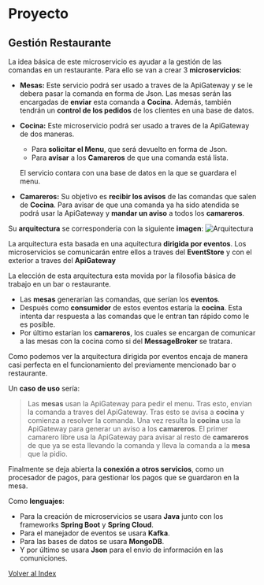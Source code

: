# Proyecto
## Gestión Restaurante

La idea básica de este microservicio es ayudar a la gestión de las comandas en un restaurante.
Para ello se van a crear 3 **microservicios**:

* **Mesas:**  Este servicio podrá ser usado a traves de la ApiGateway y se le debera pasar la comanda en forma de Json. Las mesas serán las encargadas de **enviar** esta comanda a **Cocina**. Además, también tendrán un **control de los pedidos** de los clientes en una base de datos.

* **Cocina:** Este microservicio podrá ser usado a traves de la ApiGateway de dos maneras.
    * Para **solicitar el Menu**, que será devuelto en forma de Json.
    * Para **avisar** a los **Camareros** de que una comanda está lista.

    El servicio contara con una base de datos en la que se guardara el menu.

* **Camareros:** Su objetivo es **recibir los avisos** de las comandas que salen de **Cocina**. Para avisar de que una comanda ya ha sido atendida se podrá usar la ApiGateway y **mandar un aviso** a todos los **camareros**.

Su **arquitectura** se corresponderia con la siguiente **imagen**:
![Arquitectura](/MicroservicesArchitecture.png)

La arquitectura esta basada en una aquitectura **dirigida por eventos**. Los microservicios se comunicarán entre ellos a traves del **EventStore** y con el exterior a traves del **ApiGateway**

La elección de esta arquitectura esta movida por la filosofia básica de trabajo en un bar o restaurante. 
* Las **mesas** generarían las comandas, que serían los **eventos**. 
* Después como **consumidor** de estos eventos estaría la **cocina**. Esta intenta dar respuesta a las comandas que le entran tan rápido como le es posible.
* Por último estarían los **camareros**, los cuales se encargan de comunicar a las mesas con la cocina como si del **MessageBroker** se tratara.

Como podemos ver la arquitectura dirigida por eventos encaja de manera casi perfecta en el funcionamiento del previamente mencionado bar o restaurante.

Un **caso de uso** sería:

>Las **mesas** usan la ApiGateway para pedir el menu. Tras esto, envian la comanda a traves del ApiGateway. Tras esto se avisa a **cocina** y comienza a resolver la comanda. Una vez resulta la **cocina** usa la ApiGateway para generar un aviso a los **camareros**. El primer camarero libre usa la ApiGateway para avisar al resto de **camareros** de que ya se esta llevando la comanda y lleva la comanda a la **mesa** que la pidio.

Finalmente se deja abierta la **conexión a otros servicios**, como un procesador de pagos,  para gestionar los pagos que se guardaron en la mesa.

Como **lenguajes**: 
* Para la creación de microservicios se usara **Java** junto con los frameworks **Spring Boot** y **Spring Cloud**. 
* Para el manejador de eventos se usara **Kafka**.
* Para las bases de datos se usara **MongoDB**.
* Y por último se usara **Json** para el envio de información en las comuniciones.

[Volver al Index](https://antmordhar.github.io/ProyectoCC/)